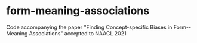 # form-meaning-associations
Code accompanying the paper "Finding Concept-specific Biases in Form--Meaning Associations" accepted to NAACL 2021
